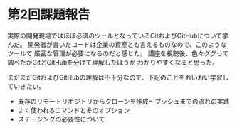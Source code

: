 # 第2回課題報告

実際の開発現場ではほぼ必須のツールとなっているGitおよびGitHubについて学んだ。
開発者が書いたコードは企業の資産とも言えるものなので、このようなツールで
厳密な管理が必要になるのだと感じた。
講座を視聴後、色々ググって調べたがGitとGitHubを分けて理解したほうが
わかりやすくなると思った。

まだまだGitおよびGitHubの理解は不十分なので、下記のことをおいおい学習していきたい。

- 既存のリモートリポジトリからクローンを作成〜プッシュまでの流れの実践
- よく使われるコマンドとそのオプション
- ステージングの必要性について

